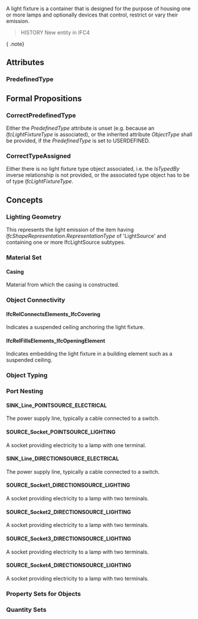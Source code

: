 A light fixture is a container that is designed for the purpose of housing one or more lamps and optionally devices that control, restrict or vary their emission.

<!-- end of short definition -->


> HISTORY New entity in IFC4

{ .note}
>

## Attributes

### PredefinedType


## Formal Propositions

### CorrectPredefinedType
Either the _PredefinedType_ attribute is unset (e.g. because an _IfcLightFixtureType_ is associated), or the inherited attribute _ObjectType_ shall be provided, if the _PredefinedType_ is set to USERDEFINED.

### CorrectTypeAssigned
Either there is no light fixture type object associated, i.e. the _IsTypedBy_ inverse relationship is not provided, or the associated type object has to be of type _IfcLightFixtureType_.

## Concepts

### Lighting Geometry

This represents the light emission of the item having _IfcShapeRepresentation.RepresentationType_ of 'LightSource' and containing one or more IfcLightSource subtypes.

### Material Set



#### Casing

Material from which the casing is constructed.

### Object Connectivity



#### IfcRelConnectsElements_IfcCovering

Indicates a suspended ceiling anchoring the light fixture.

#### IfcRelFillsElements_IfcOpeningElement

Indicates embedding the light fixture in a building element such as a suspended ceiling.

### Object Typing



### Port Nesting



#### SINK_Line_POINTSOURCE_ELECTRICAL

The power supply line, typically a cable connected to a switch.

#### SOURCE_Socket_POINTSOURCE_LIGHTING

A socket providing electricity to a lamp with one terminal.

#### SINK_Line_DIRECTIONSOURCE_ELECTRICAL

The power supply line, typically a cable connected to a switch.

#### SOURCE_Socket1_DIRECTIONSOURCE_LIGHTING

A socket providing electricity to a lamp with two terminals.

#### SOURCE_Socket2_DIRECTIONSOURCE_LIGHTING

A socket providing electricity to a lamp with two terminals.

#### SOURCE_Socket3_DIRECTIONSOURCE_LIGHTING

A socket providing electricity to a lamp with two terminals.

#### SOURCE_Socket4_DIRECTIONSOURCE_LIGHTING

A socket providing electricity to a lamp with two terminals.

### Property Sets for Objects



### Quantity Sets



